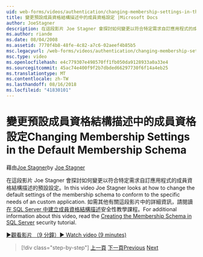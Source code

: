 ```yaml
---
uid: web-forms/videos/authentication/changing-membership-settings-in-the-default-membership-schema
title: 變更預設成員資格結構描述中的成員資格設定 |Microsoft Docs
author: JoeStagner
description: 在這段影片 Joe Stagner 會探討如何變更以符合特定需求自訂應用程式的成員資格結構描述的預設設定。 如需...
ms.author: riande
ms.date: 08/04/2008
ms.assetid: 7770f4b8-48fe-4c82-a7c6-02aeef4b85b5
msc.legacyurl: /web-forms/videos/authentication/changing-membership-settings-in-the-default-membership-schema
msc.type: video
ms.openlocfilehash: e4c779307e498570ff1fb050da9128933a0a33e4
ms.sourcegitcommit: 45ac74e400f9f2b7dbded66297730f6f14a4eb25
ms.translationtype: MT
ms.contentlocale: zh-TW
ms.lasthandoff: 08/16/2018
ms.locfileid: "41830101"
---
```

<a name="changing-membership-settings-in-the-default-membership-schema"></a><span data-ttu-id="a8523-104">變更預設成員資格結構描述中的成員資格設定</span><span class="sxs-lookup"><span data-stu-id="a8523-104">Changing Membership Settings in the Default Membership Schema</span></span>
====================
<span data-ttu-id="a8523-105">藉由[Joe Stagner](https://github.com/JoeStagner)</span><span class="sxs-lookup"><span data-stu-id="a8523-105">by [Joe Stagner](https://github.com/JoeStagner)</span></span>

<span data-ttu-id="a8523-106">在這段影片 Joe Stagner 會探討如何變更以符合特定需求自訂應用程式的成員資格結構描述的預設設定。</span><span class="sxs-lookup"><span data-stu-id="a8523-106">In this video Joe Stagner looks at how to change the default settings of the membership schema to conform to the specific needs of an custom application.</span></span> <span data-ttu-id="a8523-107">如需其他有關這段影片中的詳細資訊，請閱讀[在 SQL Server 中建立成員資格結構描述](../../overview/older-versions-security/membership/creating-the-membership-schema-in-sql-server-vb.md)安全性教學課程。</span><span class="sxs-lookup"><span data-stu-id="a8523-107">For additional information about this video, read the [Creating the Membership Schema in SQL Server](../../overview/older-versions-security/membership/creating-the-membership-schema-in-sql-server-vb.md) security tutorial.</span></span>

[<span data-ttu-id="a8523-108">&#9654;觀看影片 （9 分鐘）</span><span class="sxs-lookup"><span data-stu-id="a8523-108">&#9654; Watch video (9 minutes)</span></span>](https://channel9.msdn.com/Blogs/ASP-NET-Site-Videos/changing-membership-settings-in-the-default-membership-schema)

> [!div class="step-by-step"]
> <span data-ttu-id="a8523-109">[上一頁](configuring-sql-to-work-with-membership-schemas.md)
> [下一頁](creating-user-accounts-with-the-create-user-wizard.md)</span><span class="sxs-lookup"><span data-stu-id="a8523-109">[Previous](configuring-sql-to-work-with-membership-schemas.md)
[Next](creating-user-accounts-with-the-create-user-wizard.md)</span></span>
